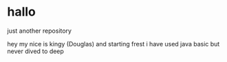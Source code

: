 # hallo
just another repository

hey my nice is kingy (Douglas) and starting frest i have used java basic but never dived to deep
